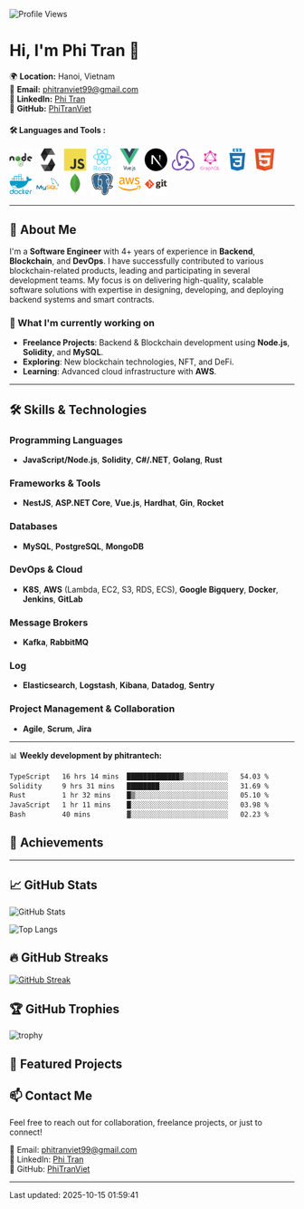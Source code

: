 <p align="left">
  <img src="https://komarev.com/ghpvc/?username=PhiTranViet&label=Profile%20views&color=0e75b6&style=flat" alt="Profile Views" />
</p>

# Hi, I'm Phi Tran 👋

🌍 **Location:** Hanoi, Vietnam  
📧 **Email:** phitranviet99@gmail.com  
💼 **LinkedIn:** [Phi Tran](https://linkedin.com/in/phitrantech)  
🔗 **GitHub:** [PhiTranViet](https://github.com/PhiTranViet)

#### :hammer_and_wrench: Languages and Tools :
<div>
  <img src="https://github.com/devicons/devicon/blob/master/icons/nodejs/nodejs-original-wordmark.svg" title="NodeJS" alt="NodeJS" width="40" height="40"/>&nbsp;
  <img src="https://github.com/devicons/devicon/blob/master/icons/solidity/solidity-original.svg" title="Solidity" alt="Solidity" width="40" height="40"/>&nbsp;
  <img src="https://github.com/devicons/devicon/blob/master/icons/javascript/javascript-original.svg" title="JavaScript" alt="JavaScript" width="40" height="40"/>&nbsp;
  <img src="https://github.com/devicons/devicon/blob/master/icons/react/react-original-wordmark.svg" title="React" alt="React" width="40" height="40"/>&nbsp;
  <img src="https://github.com/devicons/devicon/blob/master/icons/vuejs/vuejs-original-wordmark.svg" title="VueJS" alt="=VueJS" width="40" height="40"/>&nbsp;
  <img src="https://github.com/devicons/devicon/blob/master/icons/nextjs/nextjs-original.svg" title="NextJs" alt="NextJs" width="40" height="40"/>&nbsp;
  <img src="https://github.com/devicons/devicon/blob/master/icons/redux/redux-original.svg" title="Redux" alt="Redux " width="40" height="40"/>&nbsp;
  <img src="https://github.com/devicons/devicon/blob/master/icons/graphql/graphql-plain-wordmark.svg" title="GraphQL" alt="GraphQL" width="40" height="40"/>&nbsp;
  <img src="https://github.com/devicons/devicon/blob/master/icons/css3/css3-plain-wordmark.svg"  title="CSS3" alt="CSS" width="40" height="40"/>&nbsp;
  <img src="https://github.com/devicons/devicon/blob/master/icons/html5/html5-original.svg" title="HTML5" alt="HTML" width="40" height="40"/>&nbsp;
  <img src="https://github.com/devicons/devicon/blob/master/icons/docker/docker-plain-wordmark.svg" title="Docker" alt="Docker" width="40" height="40"/>&nbsp;
  <img src="https://github.com/devicons/devicon/blob/master/icons/mysql/mysql-original-wordmark.svg" title="MySQL"  alt="MySQL" width="40" height="40"/>&nbsp;
  <img src="https://github.com/devicons/devicon/blob/master/icons/mongodb/mongodb-original.svg" title="MongoDB" alt="MongoDB" width="40" height="40"/>&nbsp;
  <img src="https://github.com/devicons/devicon/blob/master/icons/postgresql/postgresql-original.svg" title="Postgresql" alt="Postgresql" width="40" height="40"/>&nbsp;
  <img src="https://github.com/devicons/devicon/blob/master/icons/amazonwebservices/amazonwebservices-plain-wordmark.svg" title="AWS" alt="AWS" width="40" height="40"/>&nbsp;
  <img src="https://github.com/devicons/devicon/blob/master/icons/git/git-original-wordmark.svg" title="Git" **alt="Git" width="40" height="40"/>
</div>

---

## 🚀 About Me

I'm a **Software Engineer** with 4+ years of experience in **Backend**, **Blockchain**, and **DevOps**. I have successfully contributed to various blockchain-related products, leading and participating in several development teams. My focus is on delivering high-quality, scalable software solutions with expertise in designing, developing, and deploying backend systems and smart contracts.

### 🔭 What I'm currently working on

- **Freelance Projects**: Backend & Blockchain development using **Node.js**, **Solidity**, and **MySQL**.
- **Exploring**: New blockchain technologies, NFT, and DeFi.
- **Learning**: Advanced cloud infrastructure with **AWS**.

---

## 🛠️ Skills & Technologies

### Programming Languages
- **JavaScript/Node.js**, **Solidity**, **C#/.NET**, **Golang**, **Rust**

### Frameworks & Tools
- **NestJS**, **ASP.NET Core**, **Vue.js**, **Hardhat**, **Gin**, **Rocket**

### Databases
- **MySQL**, **PostgreSQL**, **MongoDB**

### DevOps & Cloud
- **K8S**, **AWS** (Lambda, EC2, S3, RDS, ECS), **Google Bigquery**, **Docker**, **Jenkins**, **GitLab**

### Message Brokers
- **Kafka**, **RabbitMQ**

### Log
- **Elasticsearch**, **Logstash**, **Kibana**, **Datadog**, **Sentry**

### Project Management & Collaboration
- **Agile**, **Scrum**, **Jira**

---

📊 **Weekly development by phitrantech:**

<!--START_SECTION:waka-->
```txt
TypeScript   16 hrs 14 mins  █████████████▓░░░░░░░░░░░   54.03 %
Solidity     9 hrs 31 mins   ████████░░░░░░░░░░░░░░░░░   31.69 %
Rust         1 hr 32 mins    █▒░░░░░░░░░░░░░░░░░░░░░░░   05.10 %
JavaScript   1 hr 11 mins    █░░░░░░░░░░░░░░░░░░░░░░░░   03.98 %
Bash         40 mins         ▓░░░░░░░░░░░░░░░░░░░░░░░░   02.23 %
```
<!--END_SECTION:waka-->

## 🌟 Achievements

---

## 📈 GitHub Stats

![GitHub Stats](https://github-readme-stats.vercel.app/api?username=PhiTranViet&show_icons=true&theme=radical)

![Top Langs](https://github-readme-stats.vercel.app/api/top-langs/?username=PhiTranViet&layout=compact&theme=radical)

## 🔥 GitHub Streaks

[![GitHub Streak](https://streak-stats.demolab.com?user=PhiTranViet&theme=radical&hide_border=true)](https://git.io/streak-stats)

## 🏆 GitHub Trophies

![trophy](https://github-profile-trophy.vercel.app/?username=PhiTranViet&theme=radical&no-frame=true&no-bg=true&margin-w=4)

## 🚀 Featured Projects

<head>
  <meta name="google-site-verification" content="googleb1d5c1ddf995bb72.html" />
</head>

## 📫 Contact Me

Feel free to reach out for collaboration, freelance projects, or just to connect!

📧 Email: phitranviet99@gmail.com  
💼 LinkedIn: [Phi Tran](https://linkedin.com/in/phitrantech)  
🔗 GitHub: [PhiTranViet](https://github.com/PhiTranViet)

---
Last updated: 2025-10-15 01:59:41
